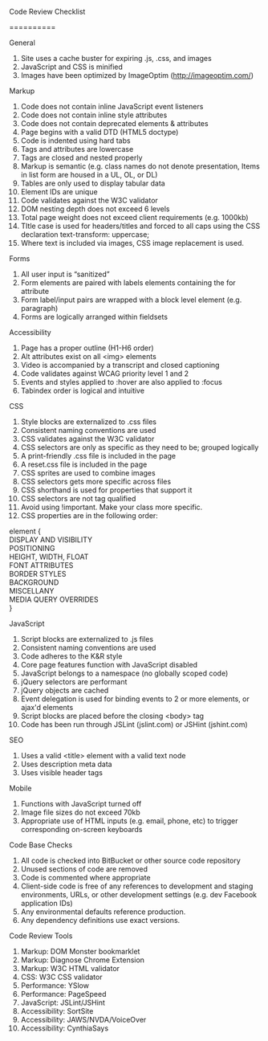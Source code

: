 
Code Review Checklist

==========

General

  1. Site uses a cache buster for expiring .js, .css, and images
  2. JavaScript and CSS is minified
  3. Images have been optimized by ImageOptim (http://imageoptim.com/)

Markup

  1. Code does not contain inline JavaScript event listeners
  2. Code does not contain inline style attributes
  3. Code does not contain deprecated elements & attributes
  4. Page begins with a valid DTD (HTML5 doctype)
  5. Code is indented using hard tabs
  6. Tags and attributes are lowercase
  7. Tags are closed and nested properly
  8. Markup is semantic (e.g. class names do not denote presentation, Items in list form are housed in a UL, OL, or DL)
  9. Tables are only used to display tabular data
  10. Element IDs are unique
  11. Code validates against the W3C validator
  12. DOM nesting depth does not exceed 6 levels
  13. Total page weight does not exceed client requirements (e.g. 1000kb)
  14. TItle case is used for headers/titles and forced to all caps using the CSS declaration text-transform: uppercase;
  15. Where text is included via images, CSS image replacement is used.

Forms

  1. All user input is “sanitized”
  2. Form elements are paired with labels elements containing the for attribute
  3. Form label/input pairs are wrapped with a block level element (e.g. paragraph)
  4. Forms are logically arranged within fieldsets

Accessibility

  1. Page has a proper outline (H1-H6 order)
  2. Alt attributes exist on all &lt;img&gt; elements
  3. Video is accompanied by a transcript and closed captioning
  4. Code validates against WCAG priority level 1 and 2
  5. Events and styles applied to :hover are also applied to :focus
  6. Tabindex order is logical and intuitive

CSS

  1. Style blocks are externalized to .css files
  2. Consistent naming conventions are used
  3. CSS validates against the W3C validator
  4. CSS selectors are only as specific as they need to be; grouped logically
  5. A print-friendly .css file is included in the page
  6. A reset.css file is included in the page
  7. CSS sprites are used to combine images
  8. CSS selectors gets more specific across files
  9. CSS shorthand is used for properties that support it
  10. CSS selectors are not tag qualified
  11. Avoid using !important. Make your class more specific.
  12. CSS properties are in the following order:

element { <br />
  DISPLAY AND VISIBILITY <br />
  POSITIONING <br />
  HEIGHT, WIDTH, FLOAT <br />
  FONT ATTRIBUTES <br />
  BORDER STYLES <br />
  BACKGROUND <br />
  MISCELLANY <br />
  MEDIA QUERY OVERRIDES <br />
}

JavaScript

  1. Script blocks are externalized to .js files
  2. Consistent naming conventions are used
  3. Code adheres to the K&R style
  4. Core page features function with JavaScript disabled
  5. JavaScript belongs to a namespace (no globally scoped code)
  6. jQuery selectors are performant
  7. jQuery objects are cached
  8. Event delegation is used for binding events to 2 or more elements, or ajax'd elements
  9. Script blocks are placed before the closing &lt;body&gt; tag
  10. Code has been run through JSLint (jslint.com) or JSHint (jshint.com)

SEO

  1. Uses a valid &lt;title&gt; element with a valid text node
  2. Uses description meta data
  3. Uses visible header tags

Mobile

  1. Functions with JavaScript turned off
  2. Image file sizes do not exceed 70kb
  3. Appropriate use of HTML inputs (e.g. email, phone, etc) to trigger corresponding on-screen keyboards

Code Base Checks

  1. All code is checked into BitBucket or other source code repository
  2. Unused sections of code are removed
  3. Code is commented where appropriate
  4. Client-side code is free of any references to development and staging environments, URLs, or other development settings (e.g. dev Facebook application IDs)
  5. Any environmental defaults reference production.
  6. Any dependency definitions use exact versions.

Code Review Tools

  1. Markup: DOM Monster bookmarklet
  2. Markup: Diagnose Chrome Extension
  3. Markup: W3C HTML validator
  4. CSS: W3C CSS validator
  5. Performance: YSlow
  6. Performance: PageSpeed
  7. JavaScript: JSLint/JSHint
  8. Accessibility: SortSite
  9. Accessibility: JAWS/NVDA/VoiceOver
  10. Accessibility: CynthiaSays
